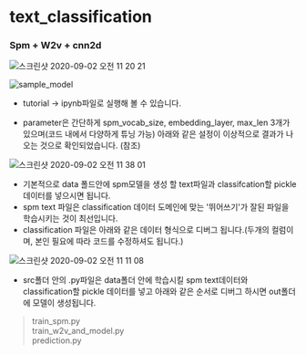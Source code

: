 # text_classification

### Spm + W2v + cnn2d

![스크린샷 2020-09-02 오전 11 20 21](https://user-images.githubusercontent.com/40457277/91924676-52a39a00-ed0e-11ea-9bb4-86138cb5f096.png)

![sample_model](https://user-images.githubusercontent.com/40457277/91927467-8ed9f900-ed14-11ea-9bde-84738a9b039a.png)

- tutorial -> ipynb파일로 실행해 볼 수 있습니다.

- parameter은 간단하게 spm_vocab_size, embedding_layer, max_len 3개가 있으며(코드 내에서 다양하게 튜닝 가능) 아래와 같은 설정이 이상적으로 결과가 나오는 것으로 확인되었습니다. (참조) 

![스크린샷 2020-09-02 오전 11 38 01](https://user-images.githubusercontent.com/40457277/91925818-c777d380-ed10-11ea-85c0-2ff4eb648bc6.png)
- 기본적으로 data 폴드안에 spm모델을 생성 할 text파일과 classifcation할 pickle 데이터를 넣으시면 됩니다.
- spm text 파일은 classification 데이터 도메인에 맞는 '뛰어쓰기'가 잘된 파일을 학습시키는 것이 최선입니다.
- classification 파일은 아래와 같은 데이터 형식으로 디버그 됩니다.(두개의 컬럼이며, 본인 필요에 따라 코드를 수정하셔도 됩니다.)

![스크린샷 2020-09-02 오전 11 11 08](https://user-images.githubusercontent.com/40457277/91924399-8631f480-ed0d-11ea-80f6-e99231354dd3.png)




- src폴더 안의 .py파일은 data폴더 안에 학습시킬 spm text데이터와 classification할 pickle 데이터를 넣고 아래와 같은 순서로 디버그 하시면 out폴더에 모델이 생성됩니다.

> train_spm.py   
> train_w2v_and_model.py   
> prediction.py   
